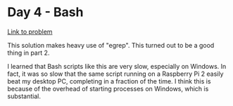 
# Day 4 - Bash

[Link to problem](https://adventofcode.com/2020/day/4)

This solution makes heavy use of "egrep". This turned out to be
a good thing in part 2.

I learned that Bash scripts like this are very slow,
especially on Windows. In fact, it was so slow that the
same script running on a Raspberry Pi 2 easily beat my desktop PC,
completing in a fraction of the time. I think this is because of
the overhead of starting processes on Windows, which is substantial. 

